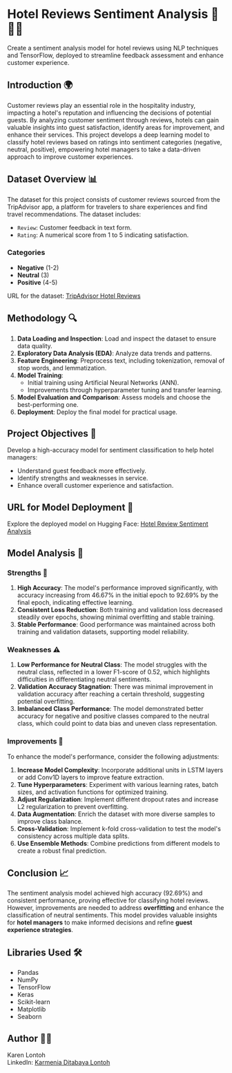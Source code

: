 # Hotel Reviews Sentiment Analysis 🏨💬🤖
Create a sentiment analysis model for hotel reviews using NLP techniques and TensorFlow, deployed to streamline feedback assessment and enhance customer experience.

## Introduction 🌍
Customer reviews play an essential role in the hospitality industry, impacting a hotel's reputation and influencing the decisions of potential guests. By analyzing customer sentiment through reviews, hotels can gain valuable insights into guest satisfaction, identify areas for improvement, and enhance their services. This project develops a deep learning model to classify hotel reviews based on ratings into sentiment categories (negative, neutral, positive), empowering hotel managers to take a data-driven approach to improve customer experiences.

## Dataset Overview 📊
The dataset for this project consists of customer reviews sourced from the TripAdvisor app, a platform for travelers to share experiences and find travel recommendations. The dataset includes:
- `Review`: Customer feedback in text form.
- `Rating`: A numerical score from 1 to 5 indicating satisfaction.

### Categories
- **Negative** (1-2)
- **Neutral** (3)
- **Positive** (4-5)

URL for the dataset: [TripAdvisor Hotel Reviews](https://www.kaggle.com/datasets/andrewmvd/trip-advisor-hotel-reviews)

## Methodology 🔍
1. **Data Loading and Inspection**: Load and inspect the dataset to ensure data quality.
2. **Exploratory Data Analysis (EDA)**: Analyze data trends and patterns.
3. **Feature Engineering**: Preprocess text, including tokenization, removal of stop words, and lemmatization.
4. **Model Training**:
   - Initial training using Artificial Neural Networks (ANN).
   - Improvements through hyperparameter tuning and transfer learning.
5. **Model Evaluation and Comparison**: Assess models and choose the best-performing one.
6. **Deployment**: Deploy the final model for practical usage.

## Project Objectives 🎯
Develop a high-accuracy model for sentiment classification to help hotel managers:
- Understand guest feedback more effectively.
- Identify strengths and weaknesses in service.
- Enhance overall customer experience and satisfaction.

## URL for Model Deployment 🚀
Explore the deployed model on Hugging Face: [Hotel Review Sentiment Analysis](https://huggingface.co/spaces/karenlontoh/hotel-review-sentiment-analysis)

## Model Analysis 🧮
### Strengths 💪
1. **High Accuracy**: The model's performance improved significantly, with accuracy increasing from 46.67% in the initial epoch to 92.69% by the final epoch, indicating effective learning.
2. **Consistent Loss Reduction**: Both training and validation loss decreased steadily over epochs, showing minimal overfitting and stable training.
3. **Stable Performance**: Good performance was maintained across both training and validation datasets, supporting model reliability.

### Weaknesses ⚠️
1. **Low Performance for Neutral Class**: The model struggles with the neutral class, reflected in a lower F1-score of 0.52, which highlights difficulties in differentiating neutral sentiments.
2. **Validation Accuracy Stagnation**: There was minimal improvement in validation accuracy after reaching a certain threshold, suggesting potential overfitting.
3. **Imbalanced Class Performance**: The model demonstrated better accuracy for negative and positive classes compared to the neutral class, which could point to data bias and uneven class representation.

### Improvements 🔧
To enhance the model's performance, consider the following adjustments:
1. **Increase Model Complexity**: Incorporate additional units in LSTM layers or add Conv1D layers to improve feature extraction.
2. **Tune Hyperparameters**: Experiment with various learning rates, batch sizes, and activation functions for optimized training.
3. **Adjust Regularization**: Implement different dropout rates and increase L2 regularization to prevent overfitting.
4. **Data Augmentation**: Enrich the dataset with more diverse samples to improve class balance.
5. **Cross-Validation**: Implement k-fold cross-validation to test the model's consistency across multiple data splits.
6. **Use Ensemble Methods**: Combine predictions from different models to create a robust final prediction.

## Conclusion 📈
The sentiment analysis model achieved high accuracy (92.69%) and consistent performance, proving effective for classifying hotel reviews. However, improvements are needed to address **overfitting** and enhance the classification of neutral sentiments. This model provides valuable insights for **hotel managers** to make informed decisions and refine **guest experience strategies**.

## Libraries Used 🛠️
- Pandas
- NumPy
- TensorFlow
- Keras
- Scikit-learn
- Matplotlib
- Seaborn

## Author 👩‍💻
Karen Lontoh  
LinkedIn: [Karmenia Ditabaya Lontoh](https://www.linkedin.com/in/karmenia-lontoh/)
